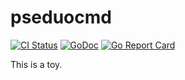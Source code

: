 # pseduocmd

[![CI Status][ci-svg]][ci-url]
[![GoDoc][godoc-svg]][godoc-url]
[![Go Report Card][goreport-svg]][goreport-url]

This is a toy.

[ci-svg]: https://github.com/pseudomuto/pseudocms/actions/workflows/ci.yaml/badge.svg?branch=main
[ci-url]: https://github.com/pseudomuto/pseudocms/actions/workflows/ci.yaml
[godoc-svg]: https://pkg.go.dev/github.com/pseudomuto/pseudocms?status.svg
[godoc-url]: https://pkg.go.dev/github.com/pseudomuto/pseudocms
[godoc]: https://pkg.go.dev/github.com/pseudomuto/pseudocms
[goreport-svg]: https://goreportcard.com/badge/github.com/pseudomuto/pseudocms
[goreport-url]: https://goreportcard.com/report/github.com/pseudomuto/pseudocms
